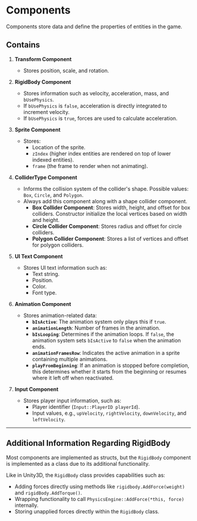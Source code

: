 # Components

Components store data and define the properties of entities in the game.

## Contains

1. **Transform Component**  
   - Stores position, scale, and rotation.

2. **RigidBody Component**  
   - Stores information such as velocity, acceleration, mass, and `bUsePhysics`.  
   - If `bUsePhysics` is `false`, acceleration is directly integrated to increment velocity.  
   - If `bUsePhysics` is `true`, forces are used to calculate acceleration.

3. **Sprite Component**  
   - Stores:  
     - Location of the sprite.  
     - `zIndex` (higher index entities are rendered on top of lower indexed entities).  
     - `frame` (the frame to render when not animating).

4. **ColliderType Component**  
   - Informs the collision system of the collider's shape. Possible values: `Box`, `Circle`, and `Polygon`.  
   - Always add this component along with a shape collider component.  
     - **Box Collider Component**: Stores width, height, and offset for box colliders. Constructor initialize the local vertices based on width and height.  
     - **Circle Collider Component**: Stores radius and offset for circle colliders. 
     - **Polygon Collider Component**: Stores a list of vertices and offset for polygon colliders.

5. **UI Text Component**  
   - Stores UI text information such as:  
     - Text string.  
     - Position.  
     - Color.  
     - Font type.

6. **Animation Component**  
   - Stores animation-related data:  
     - **`bIsActive`**: The animation system only plays this if `true`.  
     - **`animationLength`**: Number of frames in the animation.  
     - **`bIsLooping`**: Determines if the animation loops. If `false`, the animation system sets `bIsActive` to `false` when the animation ends.  
     - **`animationFramesRow`**: Indicates the active animation in a sprite containing multiple animations.  
     - **`playFromBeginning`**: If an animation is stopped before completion, this determines whether it starts from the beginning or resumes where it left off when reactivated.

7. **Input Component**  
   - Stores player input information, such as:  
     - Player identifier (`Input::PlayerID playerId`).  
     - Input values, e.g., `upVelocity`, `rightVelocity`, `downVelocity`, and `leftVelocity`.

---

## Additional Information Regarding RigidBody

Most components are implemented as structs, but the `RigidBody` component is implemented as a class due to its additional functionality.  

Like in Unity3D, the `RigidBody` class provides capabilities such as:  
- Adding forces directly using methods like `rigidbody.AddForce(weight)` and `rigidBody.AddTorque()`.  
- Wrapping functionality to call `PhysicsEngine::AddForce(*this, force)` internally.  
- Storing unapplied forces directly within the `RigidBody` class.  
